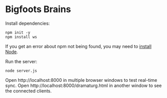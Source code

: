 # Bigfoots Brains

Install dependencies:

    npm init -y
    npm install ws

If you get an error about npm not being found, you may need to [install Node](https://nodejs.org/en/download).

Run the server:

    node server.js

Open http://localhost:8000 in multiple browser windows to test real-time sync. 
Open http://localhost:8000/dramaturg.html in another window to see the connected clients.


